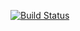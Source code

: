 [![Build Status](https://github.com/jrouwe/TestRepo/workflows/build/badge.svg)](https://github.com/jrouwe/TestRepo/actions)
